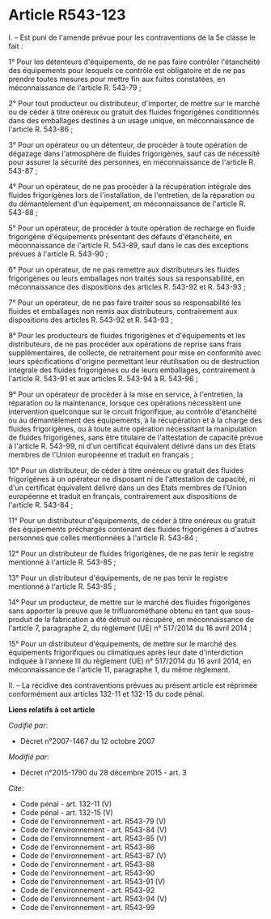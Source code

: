 # Article R543-123

I. – Est puni de l'amende prévue pour les contraventions de la 5e classe le fait : 

1° Pour les détenteurs d'équipements, de ne pas faire contrôler l'étanchéité des équipements pour lesquels ce contrôle est
obligatoire et de ne pas prendre toutes mesures pour mettre fin aux fuites constatées, en méconnaissance de l'article R.
543-79 ; 

2° Pour tout producteur ou distributeur, d'importer, de mettre sur le marché ou de céder à titre onéreux ou gratuit des
fluides frigorigènes conditionnés dans des emballages destinés à un usage unique, en méconnaissance de l'article R. 543-86 ; 

3° Pour un opérateur ou un détenteur, de procéder à toute opération de dégazage dans l'atmosphère de fluides frigorigènes,
sauf cas de nécessité pour assurer la sécurité des personnes, en méconnaissance de l'article R. 543-87 ; 

4° Pour un opérateur, de ne pas procéder à la récupération intégrale des fluides frigorigènes lors de l'installation, de
l'entretien, de la réparation ou du démantèlement d'un équipement, en méconnaissance de l'article R. 543-88 ; 

5° Pour un opérateur, de procéder à toute opération de recharge en fluide frigorigène d'équipements présentant des défauts
d'étanchéité, en méconnaissance de l'article R. 543-89, sauf dans le cas des exceptions prévues à l'article R. 543-90 ; 

6° Pour un opérateur, de ne pas remettre aux distributeurs les fluides frigorigènes ou leurs emballages non traités sous sa
responsabilité, en méconnaissance des dispositions des articles R. 543-92 et R. 543-93 ; 

7° Pour un opérateur, de ne pas faire traiter sous sa responsabilité les fluides et emballages non remis aux distributeurs,
contrairement aux dispositions des articles R. 543-92 et R. 543-93 ; 

8° Pour les producteurs de fluides frigorigènes et d'équipements et les distributeurs, de ne pas procéder aux opérations de
reprise sans frais supplémentaires, de collecte, de retraitement pour mise en conformité avec leurs spécifications d'origine
permettant leur réutilisation ou de destruction intégrale des fluides frigorigènes ou de leurs emballages, contrairement à
l'article R. 543-91 et aux articles R. 543-94 à R. 543-96 ; 

9° Pour un opérateur de procéder à la mise en service, à l'entretien, la réparation ou la maintenance, lorsque ces opérations
nécessitent une intervention quelconque sur le circuit frigorifique, au contrôle d'étanchéité ou au démantèlement des
équipements, à la récupération et à la charge des fluides frigorigènes, ou à toute autre opération nécessitant la
manipulation de fluides frigorigènes, sans être titulaire de l'attestation de capacité prévue à l'article R. 543-99, ni d'un
certificat équivalent délivré dans un des Etats membres de l'Union européenne et traduit en français ; 

10° Pour un distributeur, de céder à titre onéreux ou gratuit des fluides frigorigènes à un opérateur ne disposant ni de
l'attestation de capacité, ni d'un certificat équivalent délivré dans un des Etats membres de l'Union européenne et traduit
en français, contrairement aux dispositions de l'article R. 543-84 ; 

11° Pour un distributeur d'équipements, de céder à titre onéreux ou gratuit des équipements préchargés contenant des fluides
frigorigènes à d'autres personnes que celles mentionnées à l'article R. 543-84 ; 

12° Pour un distributeur de fluides frigorigènes, de ne pas tenir le registre mentionné à l'article R. 543-85 ; 

13° Pour un distributeur d'équipements, de ne pas tenir le registre mentionné à l'article R. 543-85 ; 

14° Pour un producteur, de mettre sur le marché des fluides frigorigènes sans apporter la preuve que le trifluorométhane
obtenu en tant que sous-produit de la fabrication a été détruit ou récupéré, en méconnaissance de l'article 7, paragraphe 2,
du règlement (UE) n° 517/2014 du 16 avril 2014 ; 

15° Pour un distributeur d'équipements, de mettre sur le marché des équipements frigorifiques ou climatiques après leur date
d'interdiction indiquée à l'annexe III du règlement (UE) n° 517/2014 du 16 avril 2014, en méconnaissance de l'article 11,
paragraphe 1, du même règlement. 

II. – La récidive des contraventions prévues au présent article est réprimée conformément aux articles 132-11 et 132-15 du
code pénal.

**Liens relatifs à cet article**

_Codifié par_:

  - Décret n°2007-1467 du 12 octobre 2007

_Modifié par_:

  - Décret n°2015-1790 du 28 décembre 2015 - art. 3

_Cite_:

  - Code pénal - art. 132-11 (V)
  - Code pénal - art. 132-15 (V)
  - Code de l'environnement - art. R543-79 (V)
  - Code de l'environnement - art. R543-84 (V)
  - Code de l'environnement - art. R543-85 (V)
  - Code de l'environnement - art. R543-86
  - Code de l'environnement - art. R543-87 (V)
  - Code de l'environnement - art. R543-88
  - Code de l'environnement - art. R543-90
  - Code de l'environnement - art. R543-91 (V)
  - Code de l'environnement - art. R543-92
  - Code de l'environnement - art. R543-94 (V)
  - Code de l'environnement - art. R543-99
